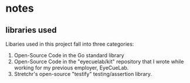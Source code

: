 # notes

## libraries used

Libaries used in this project fall into three categories:

1. Open-Source Code in the Go standard library
2. Open-Source Code in the "eyecuelab/kit" repository that I wrote while working for my previous employer, EyeCueLab.
3. Stretchr's open-source "testify" testing/assertion library. 